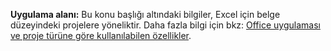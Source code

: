   **Uygulama alanı:** Bu konu başlığı altındaki bilgiler, Excel için belge düzeyindeki projelere yöneliktir. Daha fazla bilgi için bkz: [Office uygulaması ve proje türüne göre kullanılabilen özellikler](../../vsto/features-available-by-office-application-and-project-type.md).

  